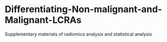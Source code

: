 # Differentiating-Non-malignant-and-Malignant-LCRAs
Supplementary materials of radiomics analysis and statistical analysis 
